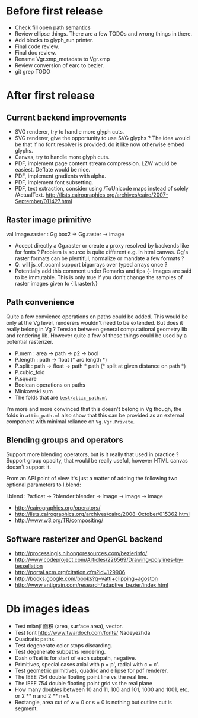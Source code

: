 # Before first release 

* Check fill open path semantics
* Review ellipse things. There are a few TODOs and wrong things in there.
* Add blocks to glyph_run printer.
* Final code review.
* Final doc review.
* Rename Vgr.xmp_metadata to Vgr.xmp
* Review conversion of earc to bezier. 
* git grep TODO


#  After first release

## Current backend improvements

* SVG renderer, try to handle more glyph cuts.
* SVG renderer, give the opportunity to use SVG glyphs ? The idea 
  would be that if no font resolver is provided, do it like now 
  otherwise embed glyphs.
* Canvas, try to handle more glyph cuts.
* PDF, implement page content stream compression. LZW would be
  easiest.  Deflate would be nice.
* PDF, implement gradients with alpha.
* PDF, implement font subsetting.
* PDF, text extraction, consider using /ToUnicode maps instead of 
  solely /ActualText.
  http://lists.cairographics.org/archives/cairo/2007-September/011427.html
  
## Raster image primitive

val Image.raster : Gg.box2 -> Gg.raster -> image

* Accept directly a Gg.raster or create a proxy resolved by backends
  like for fonts ? Problem is source is quite different e.g. 
  in html canvas. Gg's raster formats can be plentiful, normalize or 
  mandate a few formats ? 
* Q: will js_of_ocaml support bigarrays over typed arrays once ? 
* Potentially add this comment under Remarks and tips 
  {- Images are said to be immutable. This is only true if you 
     don't change the samples of raster images given to {!I.raster}.}

## Path convenience

Quite a few convience operations on paths could be added. This would
be only at the Vg level, renderers wouldn't need to be extended. But
does it really belong in Vg ? Tension between general computational
geometry lib and rendering lib. However quite a few of these things
could be used by a potential rasterizer. 

* P.mem : area -> path -> p2 -> bool
* P.length : path -> float (* arc length *)
* P.split : path -> float -> path * path (* split at given distance on path *)
* P.cubic_fold
* P.square 
* Boolean operations on paths
* Minkowski sum
* The folds that are [`test/attic_path.ml`](test/attic_path)

I'm more and more convinced that this doesn't belong in Vg though, the
folds in `attic_path.ml` also show that this can be provided as
an external component with minimal reliance on `Vg.Vgr.Private`. 

## Blending groups and operators 

Support more blending operators, but is it really that used in
practice ? Support group opacity, that would be really useful, however
HTML canvas doesn't support it.

From an API point of view it's just a matter of adding the following 
two optional parameters to I.blend:

I.blend : ?a:float -> ?blender:blender -> image -> image -> image 

* http://cairographics.org/operators/
* http://lists.cairographics.org/archives/cairo/2008-October/015362.html
* http://www.w3.org/TR/compositing/

## Software rasterizer and OpenGL backend 

* http://processingjs.nihongoresources.com/bezierinfo/
* http://www.codeproject.com/Articles/226569/Drawing-polylines-by-tessellation
* http://portal.acm.org/citation.cfm?id=129906 
* http://books.google.com/books?q=vatti+clipping+agoston
* http://www.antigrain.com/research/adaptive_bezier/index.html

# Db images ideas 

* Test miànjï 面积 (area, surface area), vector.
* Test font http://www.twardoch.com/fonts/ Nadeyezhda 
* Quadratic paths.
* Test degenerate color stops discarding.
* Test degenerate subpaths rendering. 
* Dash offset is for start of each subpath, negative. 
* Primitives, special cases axial with p = p', radial with c = c'. 
* Test geometric primitives, quadric and ellipse for pdf renderer.
* The IEEE 754 double floating point line vs the real line.
* The IEEE 754 double floating point grid vs the real plane
* How many doubles between 10 and 11, 100 and 101, 1000 and 1001, etc.
  or 2 ** n and 2 ** n+1.
* Rectangle, area cut of w = 0 or s = 0 is nothing but outline cut
  is segment.
